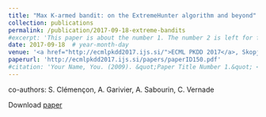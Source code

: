 ```yaml
---
title: "Max K-armed bandit: on the ExtremeHunter algorithm and beyond"
collection: publications
permalink: /publication/2017-09-18-extreme-bandits
#excerpt: 'This paper is about the number 1. The number 2 is left for future work.'
date: 2017-09-18  # year-month-day
venue: '<a href="http://ecmlpkdd2017.ijs.si/">ECML PKDD 2017</a>, Skopje, Macedonia'
paperurl: 'http://ecmlpkdd2017.ijs.si/papers/paperID150.pdf'
#citation: 'Your Name, You. (2009). &quot;Paper Title Number 1.&quot; <i>Journal 1</i>. 1(1).'
---
```

co-authors: S. Clémençon, A. Garivier, A. Sabourin, C. Vernade

Download [paper](http://ecmlpkdd2017.ijs.si/papers/paperID150.pdf)

